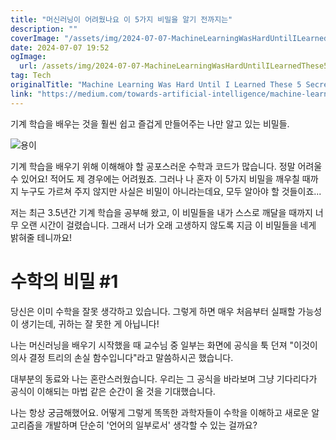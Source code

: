 ```yaml
---
title: "머신러닝이 어려웠나요 이 5가지 비밀을 알기 전까지는"
description: ""
coverImage: "/assets/img/2024-07-07-MachineLearningWasHardUntilILearnedThese5Secrets_0.png"
date: 2024-07-07 19:52
ogImage: 
  url: /assets/img/2024-07-07-MachineLearningWasHardUntilILearnedThese5Secrets_0.png
tag: Tech
originalTitle: "Machine Learning Was Hard Until I Learned These 5 Secrets!"
link: "https://medium.com/towards-artificial-intelligence/machine-learning-was-hard-until-i-learned-these-5-secrets-0ad594de0bec"
---
```



기계 학습을 배우는 것을 훨씬 쉽고 즐겁게 만들어주는 나만 알고 있는 비밀들.

![용이](/assets/img/2024-07-07-MachineLearningWasHardUntilILearnedThese5Secrets_0.png)

기계 학습을 배우기 위해 이해해야 할 공포스러운 수학과 코드가 많습니다. 정말 어려울 수 있어요! 적어도 제 경우에는 어려웠죠. 그러나 나 혼자 이 5가지 비밀을 깨우칠 때까지 누구도 가르쳐 주지 않지만 사실은 비밀이 아니라는데요, 모두 알아야 할 것들이죠...

저는 최근 3.5년간 기계 학습을 공부해 왔고, 이 비밀들을 내가 스스로 깨달을 때까지 너무 오랜 시간이 걸렸습니다. 
그래서 너가 오래 고생하지 않도록 지금 이 비밀들을 네게 밝혀줄 테니까요!

<div class="content-ad"></div>

# 수학의 비밀 #1

당신은 이미 수학을 잘못 생각하고 있습니다. 그렇게 하면 매우 처음부터 실패할 가능성이 생기는데, 귀하는 잘 못한 게 아닙니다!

나는 머신러닝을 배우기 시작했을 때 교수님 중 일부는 화면에 공식을 툭 던져 "이것이 의사 결정 트리의 손실 함수입니다"라고 말씀하시곤 했습니다.

대부분의 동료와 나는 혼란스러웠습니다. 우리는 그 공식을 바라보며 그냥 기다리다가 공식이 이해되는 마법 같은 순간이 올 것을 기대했습니다.

<div class="content-ad"></div>

나는 항상 궁금해했어요. 어떻게 그렇게 똑똑한 과학자들이 수학을 이해하고 새로운 알고리즘을 개발하며 단순히 '언어의 일부로서' 생각할 수 있는 걸까요?